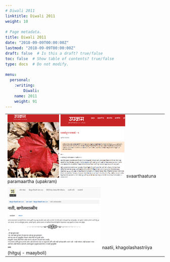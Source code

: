 ```yaml
---
# Diwali 2011
linktitle: Diwali 2011
weight: 10

# Page metadata.
title: Diwali 2011
date: "2018-09-09T00:00:00Z"
lastmod: "2018-09-09T00:00:00Z"
draft: false  # Is this a draft? true/false
toc: false  # Show table of contents? true/false
type: docs  # Do not modify.

menu:
  personal:
    :writing:
        Diwali:
    name: 2011
    weight: 91
---
```

<TABLE>
<TR><TD>
<IMG HEIGHT=200 SRC=../images/upakram_2011diwali_cover.png>
<IMG HEIGHT=200 SRC=../images/upakram_2011diwali_title.png>
svaarthaatuna paramaartha (upakram)
</TD></TR><TR><TD>
<IMG HEIGHT=200 SRC=../images/hitguj_2011diwali_title.png>
naatii, khagolashastriiya (hitguj - maayboli)
</TD></TR>
</TABLE>